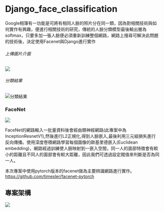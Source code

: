 # Django_face_classification
Google相簿有一功能是可將有相同人臉的照片分在同一類，因為對相關技術與如何實作有興趣，便進行相關技術的研究，傳統的人臉分類模型最後輸出層為softmax，只要多加一張人臉便必須重新訓練整個網路，網路上搜尋可解決此問題的技術後，決定使用Facenet與Django進行實作

###### 上傳圖片介面
![](https://i.imgur.com/LRWDOdT.jpg)

###### 分類結果
![分類結果](https://i.imgur.com/wP1a2U9.png) 

### FaceNet
![](https://i.imgur.com/uQFFjfs.png)

FaceNet的網路輸入一批量資料後會經由類神經網路(此專案中為InceptionResnetV1),然後進行L2正規化,得到人臉嵌入,最後利用三元組損失進行反向傳播。使用深度卷積網路學習每個圖像的歐基里德嵌入(Euclidean embedding)，網路經過訓練使人臉映射到一嵌入空間，同一人的面部特徵會有較小的距離且不同人的面部會有較大距離，因此我們可透過設定閥值來判斷是否為同一人。

本次專案中使用pytorch版本的facenet做為主要辨識網路進行實作。　
https://github.com/timesler/facenet-pytorch

## 專案架構
![](https://i.imgur.com/9gEfgun.png)

